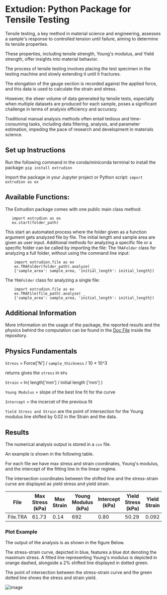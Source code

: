 # Extudion: Python Package for Tensile Testing
Tensile testing, a key method in material science and engineering, assesses a sample's response to controlled tension until failure, aiming to determine its tensile properties. 

These properties, including tensile strength, Young's modulus, and Yield strength, offer insights into material behavior. 

The process of tensile testing involves placing the test specimen in the testing machine and slowly extending it until it fractures. 

The elongation of the gauge section is recorded against the applied force, and this data is used to calculate the strain and stress.

However, the sheer volume of data generated by tensile tests, especially when multiple datasets are produced for each sample, poses a significant challenge in terms of analysis efficiency and accuracy. 

Traditional manual analysis methods often entail tedious and time-consuming tasks, including data filtering, analysis, and parameter estimation, impeding the pace of research and development in materials science. 

## Set up Instructions
Run the following command in the conda/miniconda terminal to install the package:
`pip install extrudion` 

Import the package in your Jupyter project or Python script:
`import extrudion as ex`


## Available Functions:
The Extrudion package comes with one public main class method:
```
   import extrudion as ex
   ex.start(folder_path)
```
This start an automated process where the folder given as a function argument gets analyzed file by file. The initial length and sample area are given as user input.
Additional methods for analyzing a specific file or a specific folder can be called by importing the file:
The `TRAFolder` class for analyzing a full folder, without using the command line input: 
```
    import extrudion.file as ex
    ex.TRAFolder(folder_path).analyze( _
    {'sample_area': sample_area, 'initial_length': initial_length})
```
The `TRAFolder` class for analyzing a single file:
```
    import extrudion.file as ex
    ex.TRAFile(file_path).analyze( _
    {'sample_area': sample_area, 'initial_length': initial_length})
```

## Additional Information

More information on the usage of the package, the reported results and the physics behind the computation can be found in the [Doc File](https://azzarip.github.io/extrudion_py/Docs.pdf) inside the repository.


## Physics Fundamentals

`Stress` = Force['N'] / `sample_thickness` / 10 * 10^3 

returns gives the `stress` in `kPa`

`Strain` = ln( length['mm'] / initial length ['mm'] )

`Young Modulus` = slope of the best line fit for the curve

`Intercept` = the incercet of the previous fit

`Yield Stress and Strain` are the point of intersection for the Young modulus line shifted by 0.02 in the Strain and the data.

## Results

The numerical analysis output is stored in a `csv` file. 

An example is shown in the following table. 

For each file we have max stress and strain coordinates, Young's modulus, and the intercept of the fitting line in the linear regime. 

The intersection coordinates between the shifted line and the stress-strain curve are displayed as yield stress and yield strain. 

| File      | Max Stress (kPa) | Max Strain | Young Modulus (kPa) | Intercept (kPa) | Yield Stress (kPa) | Yield Strain |
|-----------|------------------|------------|----------------------|------------------|--------------------|--------------|
| File.TRA  | 61.73            | 0.14       | 692                  | 0.80             | 50.29              | 0.092        |

### Plot Example
The output of the analysis is as shown in the figure Below. 

The stress-strain curve, depicted in blue, features a blue dot denoting the maximum stress. A fitted line representing Young's modulus is depicted in orange dashed, alongside a 2\% shifted line displayed in dotted green. 

The point of intersection between the stress-strain curve and the green dotted line shows the stress and strain yield.

![image](https://github.com/azzarip/extrudion/assets/116155557/f4cefd4a-50b2-45b2-a603-f0fc15f6e8cc)
